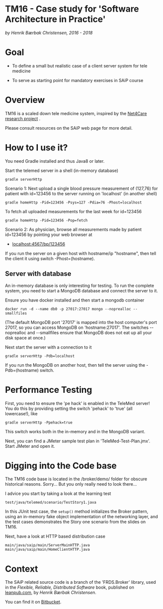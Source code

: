 TM16 - Case study for 'Software Architecture in Practice'
===

*by Henrik Bærbak Christensen, 2016 - 2018*

Goal
===

  * To define a small but realistic case of a client server system for
    tele medicine

  * To serve as starting point for mandatory exercises in SAiP course

Overview
===

TM16 is a scaled down tele medicine system, inspired by
the [Net4Care research project](www.net4care.org) . 

Please consult resources on the SAiP web page for more detail.

How to I use it?
===

You need Gradle installed and thus Java8 or later.

Start the telemed server in a shell (in-memory database)

    gradle serverHttp
    
Scenario 1: Next upload a single blood pressure measurement of
(127,76) for patient with id=123456 to the server running on
'localhost' (in another shell)

    gradle homeHttp -Pid=123456 -Psys=127 -Pdia=76 -Phost=localhost
    
To fetch all uploaded measurements for the last week for id=123456

    gradle homeHttp -Pid=123456 -Pop=fetch
    
Scenario 2: As physician, browse all measurements made by patient
id=123456 by pointing your web browser at

  * [localhost:4567/bp/123456](localhost:4567/bp/123456)

If you run the server on a given host with hostname/ip "hostname",
then tell the client it using switch -Phost=(hostname).

Server with database
--------------------

An in-memory database is only interesting for testing. To run the
complete system, you need to start a MongoDB database and connect the
server to it.

Ensure you have docker installed and then start a mongodb container

    docker run -d --name db0 -p 27017:27017 mongo --noprealloc --smallfiles

(The default MongoDB port '27017' is mapped into the host computer's
port 27017, so you can access MongoDB on 'hostname:27017'. The
switches --noprealloc and --smallfiles ensure that MongoDB does not eat
up all your disk space at once.)
    
Next start the server with a connection to it

    gradle serverHttp -Pdb=localhost

If you run the MongoDB on another host, then tell the server using
the -Pdb=(hostname) switch.


Performance Testing
===

First, you need to ensure the 'pe hack' is enabled in the TeleMed
server! You do this by providing setting the switch 'pehack' to
'true' (all lowercase!), like

    gradle serverHttp -Ppehack=true

This switch works both in the in-memory and in the MongoDB variant.

Next, you can find a JMeter sample test plan in
'TeleMed-Test-Plan.jmx'. Start JMeter and open it.

Digging into the Code base
===

The TM16 code base is located in the /broker/demo/ folder for
obscure historical reasons. Sorry... But you only really need
to look there...

I advice you start by taking a look at the learning test

    test/java/telemed/scenario/TestStory1.java

In this JUnit test case, the `setup()` method initializes the
Broker pattern, using an in-memory fake object implementation of
the networking layer, and the test cases demonstrates the Story one
scenario from the slides on TM16.

Next, have a look at HTTP based distribution case

    main/java/saip/main/ServerMainHTTP.java
    main/java/saip/main/HomeClientHTTP.java

Context
===

The SAiP related source code is a branch of the 'FRDS.Broker' library,
used in the *Flexible, Reliable, Distributed Software* book, published
on [leanpub.com](leanpub.com), by *Henrik Bærbak Christensen*.

You can find it on [Bitbucket](bitbucket.com).



